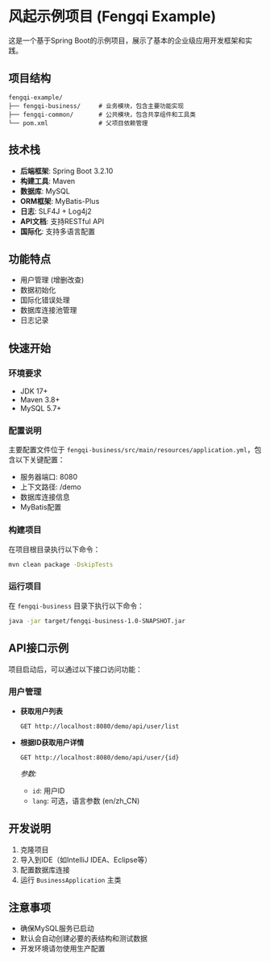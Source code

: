 # 风起示例项目 (Fengqi Example)

这是一个基于Spring Boot的示例项目，展示了基本的企业级应用开发框架和实践。

## 项目结构

```
fengqi-example/
├── fengqi-business/     # 业务模块，包含主要功能实现
├── fengqi-common/       # 公共模块，包含共享组件和工具类
└── pom.xml              # 父项目依赖管理
```

## 技术栈

- **后端框架**: Spring Boot 3.2.10
- **构建工具**: Maven
- **数据库**: MySQL
- **ORM框架**: MyBatis-Plus
- **日志**: SLF4J + Log4j2
- **API文档**: 支持RESTful API
- **国际化**: 支持多语言配置

## 功能特点

- 用户管理 (增删改查)
- 数据初始化
- 国际化错误处理
- 数据库连接池管理
- 日志记录

## 快速开始

### 环境要求

- JDK 17+
- Maven 3.8+
- MySQL 5.7+

### 配置说明

主要配置文件位于 `fengqi-business/src/main/resources/application.yml`，包含以下关键配置：
- 服务器端口: 8080
- 上下文路径: /demo
- 数据库连接信息
- MyBatis配置

### 构建项目

在项目根目录执行以下命令：

```bash
mvn clean package -DskipTests
```

### 运行项目

在 `fengqi-business` 目录下执行以下命令：

```bash
java -jar target/fengqi-business-1.0-SNAPSHOT.jar
```

## API接口示例

项目启动后，可以通过以下接口访问功能：

### 用户管理

- **获取用户列表**
  ```
  GET http://localhost:8080/demo/api/user/list
  ```

- **根据ID获取用户详情**
  ```
  GET http://localhost:8080/demo/api/user/{id}
  ```
  *参数:* 
  - `id`: 用户ID
  - `lang`: 可选，语言参数 (en/zh_CN)

## 开发说明

1. 克隆项目
2. 导入到IDE（如IntelliJ IDEA、Eclipse等）
3. 配置数据库连接
4. 运行 `BusinessApplication` 主类

## 注意事项

- 确保MySQL服务已启动
- 默认会自动创建必要的表结构和测试数据
- 开发环境请勿使用生产配置